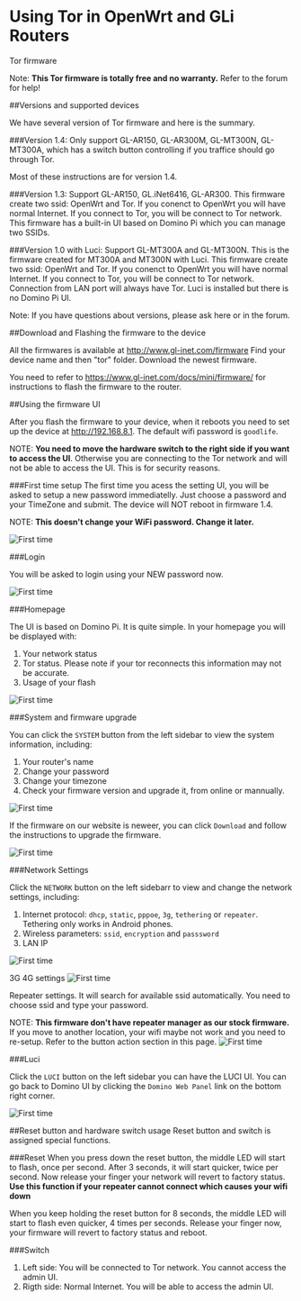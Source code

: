 Using Tor in OpenWrt and GLi Routers
===================================

Tor firmware

Note: **This Tor firmware is totally free and no warranty.** Refer to the forum for help!

##Versions and supported devices

We have several version of Tor firmware and here is the summary. 

###Version 1.4:
Only support GL-AR150, GL-AR300M, GL-MT300N, GL-MT300A, which has a switch button controlling if you traffice should go through Tor.

Most of these instructions are for version 1.4.

###Version 1.3: 
Support GL-AR150, GL.iNet6416, GL-AR300. This firmware create two ssid: OpenWrt and Tor. If you conenct to OpenWrt you will have normal Internet. If you connect to Tor, you will be connect to Tor network. This firmware has a built-in UI based on Domino Pi which you can manage two SSIDs.

###Version 1.0 with Luci:
Support GL-MT300A and GL-MT300N. This is the firmware created for MT300A and MT300N with Luci. This firmware create two ssid: OpenWrt and Tor. If you conenct to OpenWrt you will have normal Internet. If you connect to Tor, you will be connect to Tor network. Connection from LAN port will always have Tor. Luci is installed but there is no Domino Pi UI.

Note: If you have questions about versions, please ask here or in the forum.

##Download and Flashing the firmware to the device

All the firmwares is available at http://www.gl-inet.com/firmware
Find your device name and then "tor" folder. Download the newest firmware.

You need to refer to https://www.gl-inet.com/docs/mini/firmware/ for instructions to flash the firmware to the router. 

##Using the firmware UI

After you flash the firmware to your device, when it reboots you need to set up the device at http://192.168.8.1. The default wifi password is `goodlife`.

NOTE: **You need to move the hardware switch to the right side if you want to access the UI**. Otherwise you are connecting to the Tor network and will not be able to access the UI. This is for security reasons.

###First time setup
The first time you acess the setting UI, you will be asked to setup a new password immediatelly. Just choose a password and your TimeZone and submit. The device will NOT reboot in firmware 1.4.

NOTE: **This doesn't change your WiFi password. Change it later.**

![First time](src/tor/first_time.jpg)

###Login

You will be asked to login using your NEW password now.

![First time](src/tor/login.jpg)

###Homepage

The UI is based on Domino Pi. It is quite simple. In your homepage you will be displayed with:
1. Your network status
2. Tor status. Please note if your tor reconnects this information may not be accurate. 
3. Usage of your flash

![First time](src/tor/homepage.jpg)

###System and firmware upgrade

You can click the `SYSTEM` button from the left sidebar to view the system information, including:
1. Your router's name
2. Change your password
3. Change your timezone
4. Check your firmware version and upgrade it, from online or mannually.

![First time](src/tor/system.jpg)

If the firmware on our website is neweer, you can click `Download` and follow the instructions to upgrade the firmware.

![First time](src/tor/upgrade.jpg)

###Network Settings

Click the `NETWORK` button on the left sidebarr to view and change the network settings, including:
1. Internet protocol: `dhcp`, `static`, `pppoe`, `3g`, `tethering` or `repeater`. Tethering only works in Android phones.
2. Wireless parameters: `ssid`, `encryption` and `passsword`
3. LAN IP

![First time](src/tor/network.jpg)

3G 4G settings
![First time](src/tor/3g.jpg)

Repeater settings. It will search for available ssid automatically. You need to choose ssid and type your password. 

NOTE: **This firmware don't have repeater manager as our stock firmware.** If you move to another location, your wifi maybe not work and you need to re-setup. Refer to the button action section in this page.
![First time](src/tor/repeater.jpg)

###Luci

Click the `LUCI` button on the left sidebar you can have the LUCI UI. You can go back to Domino UI by clicking the `Domino Web Panel` link on the bottom right corner.

![First time](src/tor/luci.jpg)

##Reset button and hardware switch usage
Reset button and switch is assigned special functions.

###Reset
When you press down the reset button, the middle LED will start to flash, once per second. After 3 seconds, it will start quicker, twice per second. Now release your finger your network will revert to factory status. **Use this function if your repeater cannot connect which causes your wifi down**

When you keep holding the reset button for 8 seconds, the middle LED will start to flash even quicker, 4 times per seconds. Release your finger now, your firmware will revert to factory status and reboot.

###Switch

1. Left side: You will be connected to Tor network. You cannot access the admin UI.
2. Rigth side: Normal Internet. You will be able to access the admin UI.
